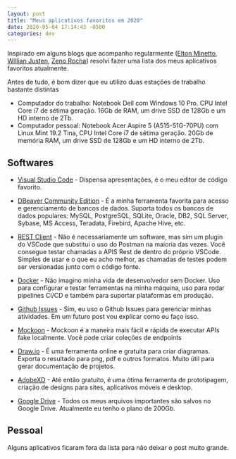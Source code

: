 ```yaml
---
layout: post
title: "Meus aplicativos favoritos em 2020"
date: 2020-05-04 17:14:43 -0500
categories: dev
---
```


Inspirado em alguns blogs que acompanho regularmente ([Elton Minetto](https://medium.com/@eminetto/aplicativos-indispens%C3%A1veis-em-2016-c3b71c058752), [Willian Justen](https://willianjusten.com.br/meu-setup/), [Zeno Rocha](https://medium.com/@zenorocha/my-top-apps-for-2017-62473cf873a4)) resolvi fazer uma lista dos meus aplicativos favoritos atualmente.

Antes de tudo, é bom dizer que eu utilizo duas estações de trabalho bastante distintas

- Computador do trabalho: Notebook Dell com Windows 10 Pro. CPU Intel Core i7 de sétima geração. 16Gb de RAM, um drive SSD de 128Gb e um HD interno de 2Tb.
- Computador pessoal: Notebook Acer Aspire 5 (A515-51G-70PU) com Linux Mint 19.2 Tina, CPU Intel Core i7 de sétima geração. 20Gb de memória RAM, um drive SSD de 128Gb e um HD interno de 2Tb.

## Softwares

- [Visual Studio Code](https://code.visualstudio.com/) - Dispensa apresentações, é o meu editor de código favorito.

- [DBeaver Community Edition](https://dbeaver.io/) - É a minha ferramenta favorita para acesso e gerenciamento de bancos de dados. Suporta todos os bancos de dados populares: MySQL, PostgreSQL, SQLite, Oracle, DB2, SQL Server, Sybase, MS Access, Teradata, Firebird, Apache Hive, etc.

- [REST Client](https://marketplace.visualstudio.com/items?itemName=humao.rest-client) - Não é necessariamente um software, mas sim um plugin do VSCode que substitui o uso do Postman na maioria das vezes. Você consegue testar chamadas a APIS Rest de dentro do próprio VSCode. Simples de usar e o que eu acho melhor, as chamadas de testes podem ser versionadas junto com o código fonte.

- [Docker](https://www.docker.com/) - Não imagino minha vida de desenvolvedor sem Docker. Uso para configurar e testar ferramentas na minha máquina, uso para rodar pipelines CI/CD e também para suportar plataformas em produção.

- [Github Issues](http://github.com/) - Sim, eu uso o Github Issues para gerenciar minhas atividades. Em um futuro post vou explicar como eu faço isso.

- [Mockoon](https://mockoon.com/) - Mockoon é a maneira mais fácil e rápida de executar APIs fake localmente. Você pode criar coleções de endpoints 

- [Draw.io](http://draw.io/) - É uma ferramenta online e gratuita para criar diagramas. Exporta o resultado para png, pdf e outros formatos. Muito útil para gerar documentação de projetos.

- [AdobeXD](https://www.adobe.com/br/products/xd.html) - Até então gratuito, é uma ótima ferramenta de prototipagem, criação de designs para sites, aplicativos móveis e desktop.

- [Google Drive](https://drive.google.com/) - Todos os meus arquivos importantes são salvos no Google Drive. Atualmente eu tenho o plano de 200Gb.

## Pessoal

Alguns aplicativos ficaram fora da lista para não deixar o post muito grande.